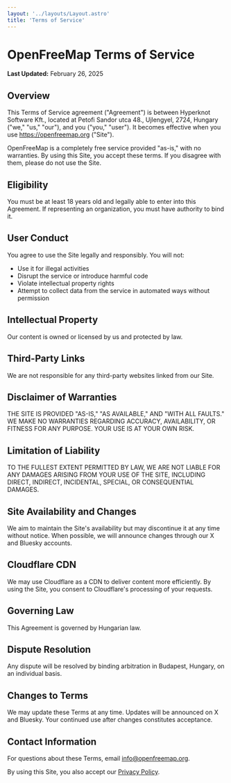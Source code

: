```yaml
---
layout: '../layouts/Layout.astro'
title: 'Terms of Service'
---
```


# OpenFreeMap Terms of Service

**Last Updated:** February 26, 2025

## Overview

This Terms of Service agreement ("Agreement") is between Hyperknot Software Kft., located at Petofi Sandor utca 48., Ujlengyel, 2724, Hungary ("we," "us," "our"), and you ("you," "user"). It becomes effective when you use https://openfreemap.org ("Site").

OpenFreeMap is a completely free service provided "as-is," with no warranties. By using this Site, you accept these terms. If you disagree with them, please do not use the Site.

## Eligibility

You must be at least 18 years old and legally able to enter into this Agreement. If representing an organization, you must have authority to bind it.

## User Conduct

You agree to use the Site legally and responsibly. You will not:
- Use it for illegal activities
- Disrupt the service or introduce harmful code
- Violate intellectual property rights
- Attempt to collect data from the service in automated ways without permission

## Intellectual Property

Our content is owned or licensed by us and protected by law.

## Third-Party Links

We are not responsible for any third-party websites linked from our Site.

## Disclaimer of Warranties

THE SITE IS PROVIDED "AS-IS," "AS AVAILABLE," AND "WITH ALL FAULTS." WE MAKE NO WARRANTIES REGARDING ACCURACY, AVAILABILITY, OR FITNESS FOR ANY PURPOSE. YOUR USE IS AT YOUR OWN RISK.

## Limitation of Liability

TO THE FULLEST EXTENT PERMITTED BY LAW, WE ARE NOT LIABLE FOR ANY DAMAGES ARISING FROM YOUR USE OF THE SITE, INCLUDING DIRECT, INDIRECT, INCIDENTAL, SPECIAL, OR CONSEQUENTIAL DAMAGES.

## Site Availability and Changes

We aim to maintain the Site's availability but may discontinue it at any time without notice. When possible, we will announce changes through our X and Bluesky accounts.

## Cloudflare CDN

We may use Cloudflare as a CDN to deliver content more efficiently. By using the Site, you consent to Cloudflare's processing of your requests.

## Governing Law

This Agreement is governed by Hungarian law.

## Dispute Resolution

Any dispute will be resolved by binding arbitration in Budapest, Hungary, on an individual basis.

## Changes to Terms

We may update these Terms at any time. Updates will be announced on X and Bluesky. Your continued use after changes constitutes acceptance.

## Contact Information

For questions about these Terms, email info@openfreemap.org.

By using this Site, you also accept our [Privacy Policy](/privacy).
